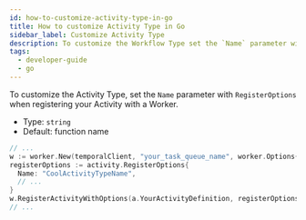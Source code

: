 ```yaml
---
id: how-to-customize-activity-type-in-go
title: How to customize Activity Type in Go
sidebar_label: Customize Activity Type
description: To customize the Workflow Type set the `Name` parameter with `RegisterOptions` when registering your Workflow with a Worker.
tags:
  - developer-guide
  - go
---
```


To customize the Activity Type, set the `Name` parameter with `RegisterOptions` when registering your Activity with a Worker.

- Type: `string`
- Default: function name

```go
// ...
w := worker.New(temporalClient, "your_task_queue_name", worker.Options{})
registerOptions := activity.RegisterOptions{
  Name: "CoolActivityTypeName",
  // ...
}
w.RegisterActivityWithOptions(a.YourActivityDefinition, registerOptions)
// ...
```
